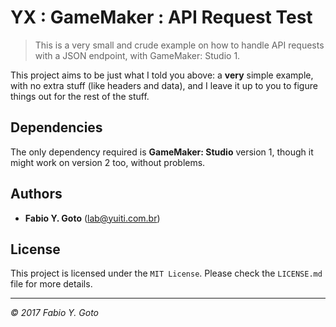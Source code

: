 YX : GameMaker : API Request Test
=================================

> This is a very small and crude example on how to handle API requests with a JSON endpoint, with GameMaker: Studio 1.

This project aims to be just what I told you above: a **very** simple example, with no extra stuff (like headers and data), and I leave it up to you to figure things out for the rest of the stuff.

## Dependencies

The only dependency required is **GameMaker: Studio** version 1, though it might work on version 2 too, without problems.

## Authors

- **Fabio Y. Goto** ([lab@yuiti.com.br][mailto01])

## License

This project is licensed under the `MIT License`. Please check the `LICENSE.md` file for more details.

-----

_© 2017 Fabio Y. Goto_

[\\]: ======================================================================

[mailto01]: mailto:lab@yuiti.com.br

[\\]: ======================================================================
